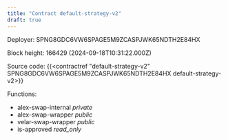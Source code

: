 ```yaml
---
title: "Contract default-strategy-v2"
draft: true
---
```

Deployer: SPNG8GDC6VW6SPAGE5M9ZCASPJWK65NDTH2E84HX


 



Block height: 166429 (2024-09-18T10:31:22.000Z)

Source code: {{<contractref "default-strategy-v2" SPNG8GDC6VW6SPAGE5M9ZCASPJWK65NDTH2E84HX default-strategy-v2>}}

Functions:

* alex-swap-internal _private_
* alex-swap-wrapper _public_
* velar-swap-wrapper _public_
* is-approved _read_only_
